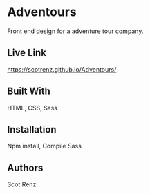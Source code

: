 # Adventours

Front end design for a adventure tour company.

## Live Link

https://scotrenz.github.io/Adventours/

## Built With

HTML, CSS, Sass

## Installation

Npm install, Compile Sass

## Authors

Scot Renz
